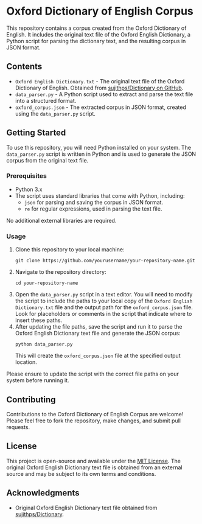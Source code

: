 # Oxford Dictionary of English Corpus

This repository contains a corpus created from the Oxford Dictionary of English. It includes the original text file of the Oxford English Dictionary, a Python script for parsing the dictionary text, and the resulting corpus in JSON format.

## Contents

- `Oxford English Dictionary.txt` - The original text file of the Oxford Dictionary of English. Obtained from [sujithps/Dictionary on GitHub](https://github.com/sujithps/Dictionary/blob/master/Oxford%20English%20Dictionary.txt).
- `data_parser.py` - A Python script used to extract and parse the text file into a structured format.
- `oxford_corpus.json` - The extracted corpus in JSON format, created using the `data_parser.py` script.

## Getting Started

To use this repository, you will need Python installed on your system. The `data_parser.py` script is written in Python and is used to generate the JSON corpus from the original text file.

### Prerequisites

- Python 3.x
- The script uses standard libraries that come with Python, including:
  - `json` for parsing and saving the corpus in JSON format.
  - `re` for regular expressions, used in parsing the text file.
  
No additional external libraries are required.

### Usage

1. Clone this repository to your local machine:
    ```
    git clone https://github.com/yourusername/your-repository-name.git
    ```
2. Navigate to the repository directory:
    ```
    cd your-repository-name
    ```
3. Open the `data_parser.py` script in a text editor. You will need to modify the script to include the paths to    your local copy of the `Oxford English Dictionary.txt` file and the output path for the `oxford_corpus.json` file. Look for placeholders or comments in the script that indicate where to insert these paths.
4. After updating the file paths, save the script and run it to parse the Oxford English Dictionary text file and generate the JSON corpus:
    ```
    python data_parser.py
    ```
   This will create the `oxford_corpus.json` file at the specified output location.

Please ensure to update the script with the correct file paths on your system before running it.

## Contributing

Contributions to the Oxford Dictionary of English Corpus are welcome! Please feel free to fork the repository, make changes, and submit pull requests.

## License

This project is open-source and available under the [MIT License](LICENSE). The original Oxford English Dictionary text file is obtained from an external source and may be subject to its own terms and conditions.

## Acknowledgments

- Original Oxford English Dictionary text file obtained from [sujithps/Dictionary](https://github.com/sujithps/Dictionary).